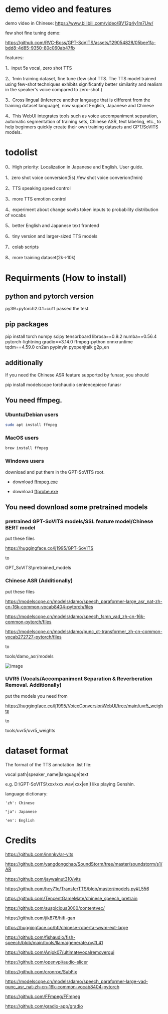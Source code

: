 
# demo video and features

demo video in Chinese: https://www.bilibili.com/video/BV12g4y1m7Uw/

few shot fine tuning demo:

https://github.com/RVC-Boss/GPT-SoVITS/assets/129054828/05bee1fa-bdd8-4d85-9350-80c060ab47fb

features:

1、input 5s vocal, zero shot TTS

2、1min training dataset, fine tune (few shot TTS. The TTS model trained using few-shot techniques exhibits significantly better similarity and realism in the speaker's voice compared to zero-shot.)

3、Cross lingual (inference another language that is different from the training dataset language), now support English, Japanese and Chinese

4、This WebUI integrates tools such as voice accompaniment separation, automatic segmentation of training sets, Chinese ASR, text labeling, etc., to help beginners quickly create their own training datasets and GPT/SoVITS models.

# todolist

0、High priority: Localization in Japanese and English. User guide. 

1、zero shot voice conversion(5s) /few shot voice converion(1min)

2、TTS speaking speed control

3、more TTS emotion control

4、experiment about change sovits token inputs to probability distribution of vocabs

5、better English and Japanese text frontend

6、tiny version and larger-sized TTS models

7、colab scripts

8、more training dataset(2k->10k)

# Requirments (How to install)

## python and pytorch version
py39+pytorch2.0.1+cu11 passed the test.

## pip packages
pip install torch numpy scipy tensorboard librosa==0.9.2 numba==0.56.4 pytorch-lightning gradio==3.14.0 ffmpeg-python onnxruntime tqdm==4.59.0 cn2an pypinyin pyopenjtalk g2p_en

## additionally
If you need the Chinese ASR feature supported by funasr, you should

pip install modelscope torchaudio sentencepiece funasr

## You need ffmpeg.

### Ubuntu/Debian users
```bash
sudo apt install ffmpeg
```
### MacOS users
```bash
brew install ffmpeg
```
### Windows users
download and put them in the GPT-SoVITS root.
- download [ffmpeg.exe](https://huggingface.co/lj1995/VoiceConversionWebUI/blob/main/ffmpeg.exe)

- download [ffprobe.exe](https://huggingface.co/lj1995/VoiceConversionWebUI/blob/main/ffprobe.exe)

## You need download some pretrained models

### pretrained GPT-SoVITS models/SSL feature model/Chinese BERT model

put these files

https://huggingface.co/lj1995/GPT-SoVITS

to 

GPT_SoVITS\pretrained_models

### Chinese ASR (Additionally)

put these files

https://modelscope.cn/models/damo/speech_paraformer-large_asr_nat-zh-cn-16k-common-vocab8404-pytorch/files

https://modelscope.cn/models/damo/speech_fsmn_vad_zh-cn-16k-common-pytorch/files

https://modelscope.cn/models/damo/punc_ct-transformer_zh-cn-common-vocab272727-pytorch/files

 to 

tools/damo_asr/models

 ![image](https://github.com/RVC-Boss/GPT-SoVITS/assets/129054828/aa376752-9f9d-4101-9a09-867bf4df6f6a)

### UVR5 (Vocals/Accompaniment Separation & Reverberation Removal. Additionally) 

put the models you need from 

https://huggingface.co/lj1995/VoiceConversionWebUI/tree/main/uvr5_weights

to

tools/uvr5/uvr5_weights

# dataset format

The format of the TTS annotation .list file:

vocal path|speaker_name|language|text

e.g. D:\GPT-SoVITS\xxx/xxx.wav|xxx|en|I like playing Genshin.

language dictionary:

    'zh': Chinese
    
    "ja": Japanese
    
    'en': English
    


# Credits

https://github.com/innnky/ar-vits

https://github.com/yangdongchao/SoundStorm/tree/master/soundstorm/s1/AR

https://github.com/jaywalnut310/vits

https://github.com/hcy71o/TransferTTS/blob/master/models.py#L556

https://github.com/TencentGameMate/chinese_speech_pretrain

https://github.com/auspicious3000/contentvec/

https://github.com/jik876/hifi-gan

https://huggingface.co/hfl/chinese-roberta-wwm-ext-large

https://github.com/fishaudio/fish-speech/blob/main/tools/llama/generate.py#L41

https://github.com/Anjok07/ultimatevocalremovergui

https://github.com/openvpi/audio-slicer

https://github.com/cronrpc/SubFix

https://modelscope.cn/models/damo/speech_paraformer-large-vad-punc_asr_nat-zh-cn-16k-common-vocab8404-pytorch

https://github.com/FFmpeg/FFmpeg

https://github.com/gradio-app/gradio


